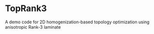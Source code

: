 # TopRank3
A demo code for 2D homogenization-based topology optimization using anisotropic Rank-3 laminate
